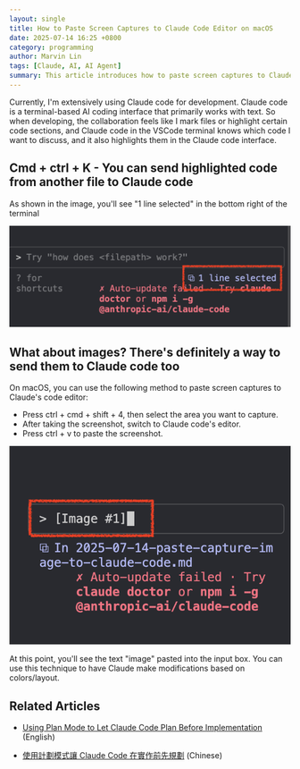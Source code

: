 ```yaml
---
layout: single
title: How to Paste Screen Captures to Claude Code Editor on macOS
date: 2025-07-14 16:25 +0800
category: programming
author: Marvin Lin
tags: [Claude, AI, AI Agent]
summary: This article introduces how to paste screen captures to Claude's code editor on macOS, with detailed step-by-step instructions.
---
```


Currently, I'm extensively using Claude code for development. Claude code is a terminal-based AI coding interface that primarily works with text. So when developing, the collaboration feels like I mark files or highlight certain code sections, and Claude code in the VSCode terminal knows which code I want to discuss, and it also highlights them in the Claude code interface.

## Cmd + ctrl + K - You can send highlighted code from another file to Claude code

As shown in the image, you'll see "1 line selected" in the bottom right of the terminal

![claude-code-select-lines](/assets/programming/claude-code/claude-code-select-lines.png)

## What about images? There's definitely a way to send them to Claude code too

On macOS, you can use the following method to paste screen captures to Claude's code editor:

- Press ctrl + cmd + shift + 4, then select the area you want to capture.
- After taking the screenshot, switch to Claude code's editor.
- Press ctrl + v to paste the screenshot.

![claude-code-paste-image](/assets/programming/claude-code/claude-code-screen-capture.png)

At this point, you'll see the text "image" pasted into the input box. You can use this technique to have Claude make modifications based on colors/layout.

## Related Articles

- [Using Plan Mode to Let Claude Code Plan Before Implementation](/programming/en/2025-08-07-think-mode-on-claude-code/) (English)

- [使用計劃模式讓 Claude Code 在實作前先規劃](/programming/zh/2025-08-07-think-mode-on-claude-code/) (Chinese)
